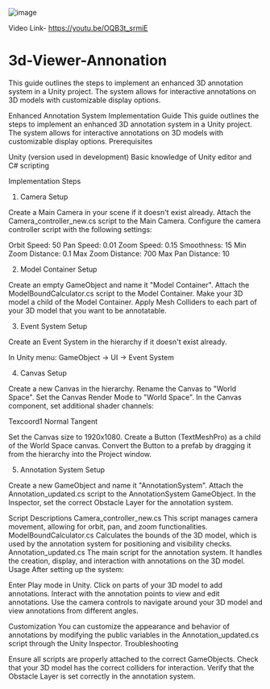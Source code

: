 
![image](https://github.com/user-attachments/assets/902b91ab-2731-4604-905f-6c437130b856)

Video Link- https://youtu.be/OQB3t_srmiE

# 3d-Viewer-Annonation
This guide outlines the steps to implement an enhanced 3D annotation system in a Unity project. The system allows for interactive annotations on 3D models with customizable display options.

Enhanced Annotation System Implementation Guide
This guide outlines the steps to implement an enhanced 3D annotation system in a Unity project. The system allows for interactive annotations on 3D models with customizable display options.
Prerequisites

Unity (version used in development)
Basic knowledge of Unity editor and C# scripting

Implementation Steps
1. Camera Setup

Create a Main Camera in your scene if it doesn't exist already.
Attach the Camera_controller_new.cs script to the Main Camera.
Configure the camera controller script with the following settings:

Orbit Speed: 50
Pan Speed: 0.01
Zoom Speed: 0.15
Smoothness: 15
Min Zoom Distance: 0.1
Max Zoom Distance: 700
Max Pan Distance: 10



2. Model Container Setup

Create an empty GameObject and name it "Model Container".
Attach the ModelBoundCalculator.cs script to the Model Container.
Make your 3D model a child of the Model Container.
Apply Mesh Colliders to each part of your 3D model that you want to be annotatable.

3. Event System Setup

Create an Event System in the hierarchy if it doesn't exist already.

In Unity menu: GameObject -> UI -> Event System



4. Canvas Setup

Create a new Canvas in the hierarchy.
Rename the Canvas to "World Space".
Set the Canvas Render Mode to "World Space".
In the Canvas component, set additional shader channels:

Texcoord1
Normal
Tangent


Set the Canvas size to 1920x1080.
Create a Button (TextMeshPro) as a child of the World Space canvas.
Convert the Button to a prefab by dragging it from the hierarchy into the Project window.

5. Annotation System Setup

Create a new GameObject and name it "AnnotationSystem".
Attach the Annotation_updated.cs script to the AnnotationSystem GameObject.
In the Inspector, set the correct Obstacle Layer for the annotation system.

Script Descriptions
Camera_controller_new.cs
This script manages camera movement, allowing for orbit, pan, and zoom functionalities.
ModelBoundCalculator.cs
Calculates the bounds of the 3D model, which is used by the annotation system for positioning and visibility checks.
Annotation_updated.cs
The main script for the annotation system. It handles the creation, display, and interaction with annotations on the 3D model.
Usage
After setting up the system:

Enter Play mode in Unity.
Click on parts of your 3D model to add annotations.
Interact with the annotation points to view and edit annotations.
Use the camera controls to navigate around your 3D model and view annotations from different angles.

Customization
You can customize the appearance and behavior of annotations by modifying the public variables in the Annotation_updated.cs script through the Unity Inspector.
Troubleshooting

Ensure all scripts are properly attached to the correct GameObjects.
Check that your 3D model has the correct colliders for interaction.
Verify that the Obstacle Layer is set correctly in the annotation system.
